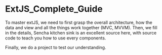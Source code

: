 # ExtJS_Complete_Guide

To master extJS, we need to first grasp the overall architecture, how the data and view and all the things work together (MVC, MVVM). Then, we fill in the details, Sencha kitchen sink is an excellent source here, with source code to teach you how to use every components.

Finally, we do a project to test our understanding.
